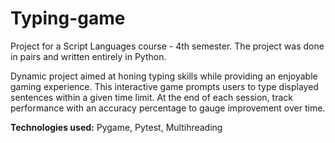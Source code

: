 # Typing-game
Project for a Script Languages course - 4th semester.
The project was done in pairs and written entirely in Python. 

Dynamic project aimed at honing typing skills while providing an enjoyable gaming experience. 
This interactive game prompts users to type displayed sentences within a given time limit. 
At the end of each session, track performance with an accuracy percentage to gauge improvement over time. 

**Technologies used:** Pygame, Pytest, Multihreading
